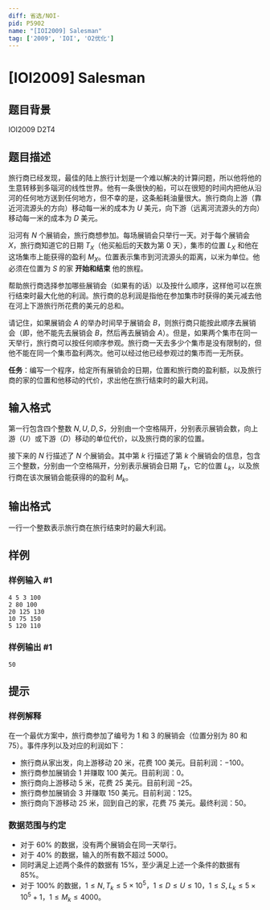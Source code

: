 ```yaml
---
diff: 省选/NOI-
pid: P5902
name: "[IOI2009] Salesman"
tag: ['2009', 'IOI', 'O2优化']
---
```

# [IOI2009] Salesman
## 题目背景

IOI2009 D2T4
## 题目描述

旅行商已经发现，最佳的陆上旅行计划是一个难以解决的计算问题，所以他将他的生意转移到多瑙河的线性世界。他有一条很快的船，可以在很短的时间内把他从沿河的任何地方送到任何地方，但不幸的是，这条船耗油量很大。旅行商向上游（靠近河流源头的方向）移动每一米的成本为 $U$ 美元，向下游（远离河流源头的方向）移动每一米的成本为 $D$ 美元。

沿河有 $N$ 个展销会，旅行商想参加。每场展销会只举行一天。对于每个展销会 $X$，旅行商知道它的日期 $T_X$（他买船后的天数为第 $0$ 天），集市的位置 $L_X$ 和他在这场集市上能获得的盈利 $M_X$。位置表示集市到河流源头的距离，以米为单位。他必须在位置为 $S$ 的家 **开始和结束** 他的旅程。

帮助旅行商选择参加哪些展销会（如果有的话）以及按什么顺序，这样他可以在旅行结束时最大化他的利润。旅行商的总利润是指他在参加集市时获得的美元减去他在河上下游旅行所花费的美元的总和。

请记住，如果展销会 $A$ 的举办时间早于展销会 $B$，则旅行商只能按此顺序去展销会（即，他不能先去展销会 $B$，然后再去展销会 $A$）。但是，如果两个集市在同一天举行，旅行商可以按任何顺序参观。旅行商一天去多少个集市是没有限制的，但他不能在同一个集市盈利两次。他可以经过他已经参观过的集市而一无所获。

**任务**：编写一个程序，给定所有展销会的日期，位置和旅行商的盈利额，以及旅行商的家的位置和他移动的代价，求出他在旅行结束时的最大利润。
## 输入格式

第一行包含四个整数 $N, U, D, S$，分别由一个空格隔开，分别表示展销会数，向上游（$U$）或下游（$D$）移动的单位代价，以及旅行商的家的位置。

接下来的 $N$ 行描述了 $N$ 个展销会。其中第 $k$ 行描述了第 $k$ 个展销会的信息，包含三个整数，分别由一个空格隔开，分别表示展销会日期 $T_k$，它的位置 $L_k$，以及旅行商在该次展销会能获得的的盈利 $M_k$。
## 输出格式

一行一个整数表示旅行商在旅行结束时的最大利润。
## 样例

### 样例输入 #1
```
4 5 3 100
2 80 100
20 125 130
10 75 150
5 120 110

```
### 样例输出 #1
```
50

```
## 提示

### 样例解释

在一个最优方案中，旅行商参加了编号为 $1$ 和 $3$ 的展销会（位置分别为 $80$ 和 $75$）。事件序列以及对应的利润如下：

- 旅行商从家出发，向上游移动 $20$ 米，花费 $100$ 美元。目前利润：$-100$。
- 旅行商参加展销会 $1$ 并赚取 $100$ 美元。目前利润：$0$。
- 旅行商向上游移动 $5$ 米，花费 $25$ 美元。目前利润 $-25$。
- 旅行商参加展销会 $3$ 并赚取 $150$ 美元。目前利润：$125$。
- 旅行商向下游移动 $25$ 米，回到自己的家，花费 $75$ 美元。最终利润：$50$。

### 数据范围与约定

- 对于 $60\%$ 的数据，没有两个展销会在同一天举行。
- 对于 $40\%$ 的数据，输入的所有数不超过 $5000$。
- 同时满足上述两个条件的数据有 $15\%$，至少满足上述一个条件的数据有 $85\%$。
- 对于 $100\%$ 的数据，$1 \le N, T_k \le 5\times 10^5$，$1 \le D \le U \le 10$，$1 \le S, L_k \le 5 \times 10^5 +1$，$1 \le M_k \le 4000$。
